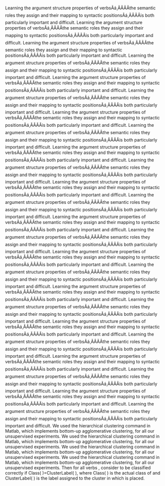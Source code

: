 Learning the argument structure properties of verbsÃá¸ÃÂÃÂthe semantic roles they assign and their mapping to syntactic positionsÃá¸ÃÂÃÂis both particularly important and difficult.
Learning the argument structure properties of verbsÃá¸ÃÂÃÂthe semantic roles they assign and their mapping to syntactic positionsÃá¸ÃÂÃÂis both particularly important and difficult.
Learning the argument structure properties of verbsÃá¸ÃÂÃÂthe semantic roles they assign and their mapping to syntactic positionsÃá¸ÃÂÃÂis both particularly important and difficult.
Learning the argument structure properties of verbsÃá¸ÃÂÃÂthe semantic roles they assign and their mapping to syntactic positionsÃá¸ÃÂÃÂis both particularly important and difficult.
Learning the argument structure properties of verbsÃá¸ÃÂÃÂthe semantic roles they assign and their mapping to syntactic positionsÃá¸ÃÂÃÂis both particularly important and difficult.
Learning the argument structure properties of verbsÃá¸ÃÂÃÂthe semantic roles they assign and their mapping to syntactic positionsÃá¸ÃÂÃÂis both particularly important and difficult.
Learning the argument structure properties of verbsÃá¸ÃÂÃÂthe semantic roles they assign and their mapping to syntactic positionsÃá¸ÃÂÃÂis both particularly important and difficult.
Learning the argument structure properties of verbsÃá¸ÃÂÃÂthe semantic roles they assign and their mapping to syntactic positionsÃá¸ÃÂÃÂis both particularly important and difficult.
Learning the argument structure properties of verbsÃá¸ÃÂÃÂthe semantic roles they assign and their mapping to syntactic positionsÃá¸ÃÂÃÂis both particularly important and difficult.
Learning the argument structure properties of verbsÃá¸ÃÂÃÂthe semantic roles they assign and their mapping to syntactic positionsÃá¸ÃÂÃÂis both particularly important and difficult.
Learning the argument structure properties of verbsÃá¸ÃÂÃÂthe semantic roles they assign and their mapping to syntactic positionsÃá¸ÃÂÃÂis both particularly important and difficult.
Learning the argument structure properties of verbsÃá¸ÃÂÃÂthe semantic roles they assign and their mapping to syntactic positionsÃá¸ÃÂÃÂis both particularly important and difficult.
Learning the argument structure properties of verbsÃá¸ÃÂÃÂthe semantic roles they assign and their mapping to syntactic positionsÃá¸ÃÂÃÂis both particularly important and difficult.
Learning the argument structure properties of verbsÃá¸ÃÂÃÂthe semantic roles they assign and their mapping to syntactic positionsÃá¸ÃÂÃÂis both particularly important and difficult.
Learning the argument structure properties of verbsÃá¸ÃÂÃÂthe semantic roles they assign and their mapping to syntactic positionsÃá¸ÃÂÃÂis both particularly important and difficult.
Learning the argument structure properties of verbsÃá¸ÃÂÃÂthe semantic roles they assign and their mapping to syntactic positionsÃá¸ÃÂÃÂis both particularly important and difficult.
Learning the argument structure properties of verbsÃá¸ÃÂÃÂthe semantic roles they assign and their mapping to syntactic positionsÃá¸ÃÂÃÂis both particularly important and difficult.
Learning the argument structure properties of verbsÃá¸ÃÂÃÂthe semantic roles they assign and their mapping to syntactic positionsÃá¸ÃÂÃÂis both particularly important and difficult.
Learning the argument structure properties of verbsÃá¸ÃÂÃÂthe semantic roles they assign and their mapping to syntactic positionsÃá¸ÃÂÃÂis both particularly important and difficult.
Learning the argument structure properties of verbsÃá¸ÃÂÃÂthe semantic roles they assign and their mapping to syntactic positionsÃá¸ÃÂÃÂis both particularly important and difficult.
Learning the argument structure properties of verbsÃá¸ÃÂÃÂthe semantic roles they assign and their mapping to syntactic positionsÃá¸ÃÂÃÂis both particularly important and difficult.
Learning the argument structure properties of verbsÃá¸ÃÂÃÂthe semantic roles they assign and their mapping to syntactic positionsÃá¸ÃÂÃÂis both particularly important and difficult.
Learning the argument structure properties of verbsÃá¸ÃÂÃÂthe semantic roles they assign and their mapping to syntactic positionsÃá¸ÃÂÃÂis both particularly important and difficult.
Learning the argument structure properties of verbsÃá¸ÃÂÃÂthe semantic roles they assign and their mapping to syntactic positionsÃá¸ÃÂÃÂis both particularly important and difficult.
We used the hierarchical clustering command in Matlab, which implements bottom-up agglomerative clustering, for all our unsupervised experiments.
We used the hierarchical clustering command in Matlab, which implements bottom-up agglomerative clustering, for all our unsupervised experiments.
We used the hierarchical clustering command in Matlab, which implements bottom-up agglomerative clustering, for all our unsupervised experiments.
We used the hierarchical clustering command in Matlab, which implements bottom-up agglomerative clustering, for all our unsupervised experiments.
Then for all verbs , consider to be classified correctly if Class( )=ClusterLabel( ), where Class( ) is the actual class of and ClusterLabel( ) is the label assigned to the cluster in which is placed.